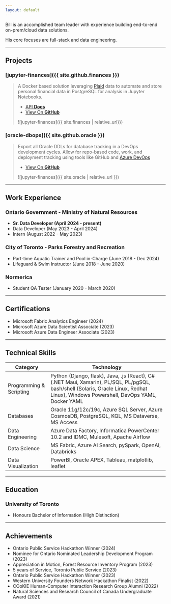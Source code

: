 ```yaml
---
layout: default
---
```



Bill is an accomplished team leader with experience building end-to-end on-prem/cloud data solutions.

His core focuses are full-stack and data engineering.

* * *
## Projects

### [jupyter-finances]({{ site.github.finances }})

> A Docker based solution leveraging [Plaid](https://plaid.com/) data to automate and store personal financial data in PostgreSQL for analysis in Jupyter Notebooks.
> <ul class="downloads">
>          <li><a href="{{ site.github.finances }}">API <strong>Docs</strong></a></li>
>          <li><a href="{{ site.github.repository_url }}">View On <strong>GitHub</strong></a></li>
> </ul>
> ![jupyter-finances]({{ site.finances | relative_url}})


### [oracle-dbops]({{ site.github.oracle }})

> Export all Oracle DDLs for database tracking in a DevOps development cycles. Allow for repo-based code, work, and deployment tracking using tools like GitHub and [Azure DevOps](https://azure.microsoft.com/en-us/products/devops)
> <ul class="downloads">
>          <li><a href="{{ site.github.oracle }}">View On <strong>GitHub</strong></a></li>
> </ul>
> ![jupyter-finances]({{ site.oracle | relative_url }})

* * *

## Work Experience

### Ontario Government - Ministry of Natural Resources

* **Sr. Data Developer (April 2024 - present)**
* Data Developer (May 2023 - April 2024)
* Intern (August 2022 - May 2023)

### City of Toronto - Parks Forestry and Recreation

* Part-time Aquatic Trainer and Pool in-Charge (June 2018 - Dec 2024)
* Lifeguard & Swim Instructor (June 2018 - June 2020)


### Normerica

* Student QA Tester (January 2020 - March 2020)


* * *

## Certifications 
* Microsoft Fabric Analytics Engineer (2024)
* Microsoft Azure Data Scientist Associate (2023) 
* Microsoft Azure Data Engineer Associate (2023) 

* * *

## Technical Skills 

| Category    | Technology |
| -------- | ------- |
| Programming & Scripting | Python (Django, flask), Java, .js (React), C# (.NET Maui, Xamarin), PL/SQL, PL/pgSQL, bash/shell (Solaris, Oracle Linux, Redhat Linux), Windows Powershell, DevOps YAML, Docker YAML |
| Databases | Oracle 11g/12c/19c, Azure SQL Server, Azure CosmosDB, PostgreSQL, KQL, MS Dataverse, MS Access |
| Data Engineering | Azure Data Factory, Informatica PowerCenter 10.2 and IDMC, Mulesoft, Apache Airflow   |
| Data Science   | MS Fabric, Azure AI Search, pySpark, OpenAI, Databricks   |
| Data Visualization | PowerBI, Oracle APEX, Tableau, matplotlib, leaflet

* * *

## Education

### University of Toronto 

* Honours Bachelor of Information (High Distinction)

* * *

## Achievements 
* Ontario Public Service Hackathon Winner (2024)
* Nominee for Ontario Nominated Leadership Development Program (2023) 
* Appreciation in Motion, Forest Resource Inventory Program (2023) 
* 5 years of Service, Toronto Public Service (2023) 
* Ontario Public Service Hackathon Winner (2023) 
* Western University Founders Network Hackathon Finalist (2022) 
* COoKIE Human-Computer Interaction Research Group Alumni (2022) 
* Natural Sciences and Research Council of Canada Undergraduate Award (2021) 

